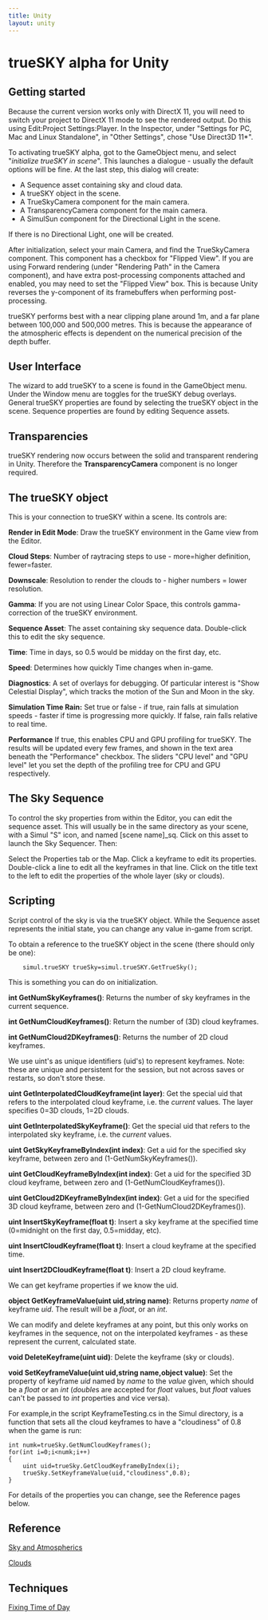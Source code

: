 ```yaml
---
title: Unity
layout: unity
---
```


trueSKY alpha for Unity
================

Getting started
--------------

Because the current version works only with DirectX 11, you will need to switch your project to DirectX 11 mode to see the rendered output. Do this using Edit:Project Settings:Player. In the Inspector, under "Settings for PC, Mac and Linux Standalone", in "Other Settings", chose "Use Direct3D 11*".

To activating trueSKY alpha, got to the GameObject menu, and select "*initialize trueSKY in scene*". This launches a dialogue - usually the default options will be fine. At the last step, this dialog will create:

* A Sequence asset containing sky and cloud data.
* A trueSKY object in the scene.
* A TrueSkyCamera component for the main camera.
* A TransparencyCamera component for the main camera.
* A SimulSun component for the Directional Light in the scene.

If there is no Directional Light, one will be created.

After initialization, select your main Camera, and find the TrueSkyCamera component. This component has a checkbox for "Flipped View". If you are using Forward rendering (under "Rendering Path" in the Camera component), and have extra post-processing components attached and enabled, you may need to set the "Flipped View" box. This is because Unity reverses the y-component of its framebuffers when performing post-processing.

trueSKY performs best with a near clipping plane around 1m, and a far plane between 100,000 and 500,000 metres. This is because the appearance of the atmospheric effects is dependent on the numerical precision of the depth buffer.

User Interface
--------------
The wizard to add trueSKY to a scene is found in the GameObject menu.
Under the Window menu are toggles for the trueSKY debug overlays.
General trueSKY properties are found by selecting the trueSKY object in the scene.
Sequence properties are found by editing Sequence assets. 

Transparencies
-----------------------
trueSKY rendering now occurs between the solid and transparent rendering in Unity. Therefore  the **TransparencyCamera** component is no longer required.

The trueSKY object
---------------
This is your connection to trueSKY within a scene. Its controls are:

**Render in Edit Mode**: Draw the trueSKY environment in the Game view from the Editor.

**Cloud Steps**: Number of raytracing steps to use - more=higher definition, fewer=faster.

**Downscale**: Resolution to render the clouds to - higher numbers = lower resolution.

**Gamma**: If you are not using Linear Color Space, this controls gamma-correction of the trueSKY environment.

**Sequence Asset**: The asset containing sky sequence data. Double-click this to edit the sky sequence.

**Time**: Time in days, so 0.5 would be midday on the first day, etc.

**Speed**: Determines how quickly Time changes when in-game.

**Diagnostics**: A set of overlays for debugging. Of particular interest is "Show Celestial Display", which tracks the motion of the Sun and Moon in the sky.

**Simulation Time Rain:** Set true or false - if true, rain falls at simulation speeds - faster if time is progressing more quickly. If false, rain falls relative to real time.

**Performance** If true, this enables CPU and GPU profiling for trueSKY. The results will be updated every few frames, and shown in the text area beneath the "Performance" checkbox. The sliders "CPU level" and "GPU level" let you set the depth of the profiling tree for CPU and GPU respectively.

The Sky Sequence
---------------

To control the sky properties from within the Editor, you can edit the sequence asset. This will usually be in the same directory as your scene, with a Simul "S" icon, and named [scene name]_sq. Click on this asset to launch the Sky Sequencer. Then:

Select the Properties tab or the Map. Click a keyframe to edit its properties. Double-click a line to edit all the keyframes in that line. Click on the title text to the left to edit the properties of the whole layer (sky or clouds).

Scripting
---------
Script control of the sky is via the trueSKY object. While the Sequence asset represents the initial state, you can change any value in-game from script.

To obtain a reference to the trueSKY object in the scene (there should only be one):

		simul.trueSKY trueSky=simul.trueSKY.GetTrueSky();

This is something you can do on initialization.

**int GetNumSkyKeyframes()**: Returns the number of sky keyframes in the current sequence.

**int GetNumCloudKeyframes()**: Return the number of (3D) cloud keyframes.

**int GetNumCloud2DKeyframes()**: Returns the number of 2D cloud keyframes.

We use uint's as unique identifiers (uid's) to represent keyframes. Note: these are unique and persistent for the session, but not across saves or restarts, so don't store these.
		
**uint GetInterpolatedCloudKeyframe(int layer)**: Get the special uid that refers to the interpolated cloud keyframe, i.e. the *current* values. The layer specifies 0=3D clouds, 1=2D clouds.

**uint GetInterpolatedSkyKeyframe()**: Get the special uid that refers to the interpolated sky keyframe, i.e. the *current* values.

**uint GetSkyKeyframeByIndex(int index)**: Get a uid for the specified sky keyframe, between zero and (1-GetNumSkyKeyframes()).

**uint GetCloudKeyframeByIndex(int index)**: Get a uid for the specified 3D cloud keyframe, between zero and (1-GetNumCloudKeyframes()).

**uint GetCloud2DKeyframeByIndex(int index)**: Get a uid for the specified 3D cloud keyframe, between zero and (1-GetNumCloud2DKeyframes()).

**uint InsertSkyKeyframe(float t)**: Insert a sky keyframe at the specified time (0=midnight on the first day, 0.5=midday, etc).

**uint InsertCloudKeyframe(float t)**: Insert a cloud keyframe at the specified time.

**uint Insert2DCloudKeyframe(float t)**: Insert a 2D cloud keyframe.

We can get keyframe properties if we know the uid.

**object GetKeyframeValue(uint uid,string name)**: Returns property *name* of keyframe *uid*. The result will be a *float*, or an *int*.

We can modify and delete keyframes at any point, but this only works on keyframes in the sequence, not on the interpolated keyframes - as these represent the current, calculated state.

**void DeleteKeyframe(uint uid)**: Delete the keyframe (sky or clouds).

**void SetKeyframeValue(uint uid,string name,object value)**: Set the property of keyframe *uid* named by *name* to the *value* given, which should be a *float* or an *int* (*double*s are accepted for *float* values, but *float* values can't be passed to *int* properties and vice versa).

For example,in the script KeyframeTesting.cs in the Simul directory, is a function that sets all the cloud keyframes to have a "cloudiness" of 0.8 when the game is run:

	
	int numk=trueSky.GetNumCloudKeyframes();
	for(int i=0;i<numk;i++)
	{
		uint uid=trueSky.GetCloudKeyframeByIndex(i);
		trueSky.SetKeyframeValue(uid,"cloudiness",0.8);
	}

For details of the properties you can change, see the Reference pages below.

Reference
---------
[Sky and Atmospherics](Sky.html)

[Clouds](Clouds.html)

Techniques
----------
[Fixing Time of Day](FixingDaytime.html)